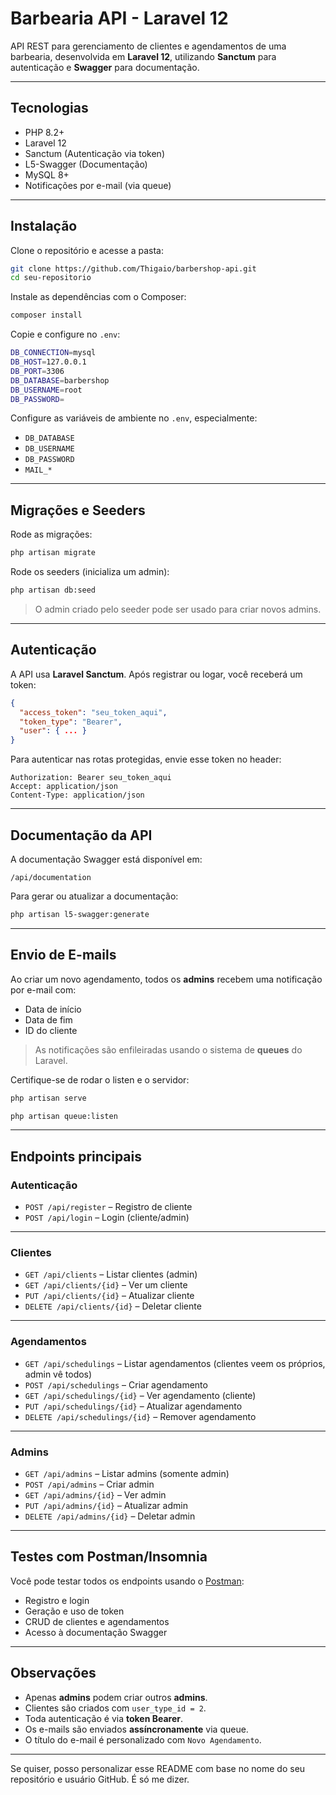# Barbearia API - Laravel 12

API REST para gerenciamento de clientes e agendamentos de uma barbearia, desenvolvida em **Laravel 12**, utilizando **Sanctum** para autenticação e **Swagger** para documentação.

---

## Tecnologias

* PHP 8.2+
* Laravel 12
* Sanctum (Autenticação via token)
* L5-Swagger (Documentação)
* MySQL 8+
* Notificações por e-mail (via queue)

---

## Instalação

Clone o repositório e acesse a pasta:

```bash
git clone https://github.com/Thigaio/barbershop-api.git
cd seu-repositorio
```

Instale as dependências com o Composer:

```bash
composer install
```

Copie e configure no `.env`:

```bash
DB_CONNECTION=mysql
DB_HOST=127.0.0.1
DB_PORT=3306
DB_DATABASE=barbershop
DB_USERNAME=root
DB_PASSWORD=
```

Configure as variáveis de ambiente no `.env`, especialmente:

* `DB_DATABASE`
* `DB_USERNAME`
* `DB_PASSWORD`
* `MAIL_*`

---

## Migrações e Seeders

Rode as migrações:

```bash
php artisan migrate
```

Rode os seeders (inicializa um admin):

```bash
php artisan db:seed
```

> O admin criado pelo seeder pode ser usado para criar novos admins.

---

## Autenticação

A API usa **Laravel Sanctum**. Após registrar ou logar, você receberá um token:

```json
{
  "access_token": "seu_token_aqui",
  "token_type": "Bearer",
  "user": { ... }
}
```

Para autenticar nas rotas protegidas, envie esse token no header:

```
Authorization: Bearer seu_token_aqui
Accept: application/json
Content-Type: application/json
```

---

## Documentação da API

A documentação Swagger está disponível em:

```
/api/documentation
```

Para gerar ou atualizar a documentação:

```bash
php artisan l5-swagger:generate
```

---

## Envio de E-mails

Ao criar um novo agendamento, todos os **admins** recebem uma notificação por e-mail com:

* Data de início
* Data de fim
* ID do cliente

> As notificações são enfileiradas usando o sistema de **queues** do Laravel.

Certifique-se de rodar o listen e o servidor:

```bash
php artisan serve

php artisan queue:listen
```

---

## Endpoints principais

### Autenticação

* `POST /api/register` – Registro de cliente
* `POST /api/login` – Login (cliente/admin)

---

### Clientes

* `GET /api/clients` – Listar clientes (admin)
* `GET /api/clients/{id}` – Ver um cliente
* `PUT /api/clients/{id}` – Atualizar cliente
* `DELETE /api/clients/{id}` – Deletar cliente

---

### Agendamentos

* `GET /api/schedulings` – Listar agendamentos (clientes veem os próprios, admin vê todos)
* `POST /api/schedulings` – Criar agendamento
* `GET /api/schedulings/{id}` – Ver agendamento (cliente)
* `PUT /api/schedulings/{id}` – Atualizar agendamento
* `DELETE /api/schedulings/{id}` – Remover agendamento

---

### Admins

* `GET /api/admins` – Listar admins (somente admin)
* `POST /api/admins` – Criar admin
* `GET /api/admins/{id}` – Ver admin
* `PUT /api/admins/{id}` – Atualizar admin
* `DELETE /api/admins/{id}` – Deletar admin

---

## Testes com Postman/Insomnia

Você pode testar todos os endpoints usando o [Postman](https://www.postman.com/):

* Registro e login
* Geração e uso de token
* CRUD de clientes e agendamentos
* Acesso à documentação Swagger

---

## Observações

* Apenas **admins** podem criar outros **admins**.
* Clientes são criados com `user_type_id = 2`.
* Toda autenticação é via **token Bearer**.
* Os e-mails são enviados **assíncronamente** via queue.
* O título do e-mail é personalizado com `Novo Agendamento`.

---

Se quiser, posso personalizar esse README com base no nome do seu repositório e usuário GitHub. É só me dizer.
